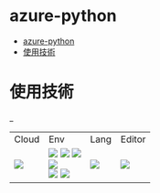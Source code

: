 # azure-python

- [azure-python](#azure-python)
- [使用技術](#使用技術)

# 使用技術

<!-- https://shields.io/badges -->

<table>
	<!-- ヘッダ -->
	<tr>
		<!-- <td>License</td> -->
		<td>Cloud</td>
		<td>Env</td>
		<td>Lang</td>
		<td>Editor</td>
	</tr>
	<!-- ボディ -->
	<tr>
		<!-- License
_		<td>
			<a href="./LICENSE">
				<img src="http://img.shields.io/badge/license-MIT-blue.svg?style=flat">
			</a>
		</td>
		-->
		<td> <!-- Cloud -->
			<img src="https://img.shields.io/badge/Microsoft%20Azure-0078D4?&style=plastic&logo=Microsoft%20Azure&logoColor=white">
			<!-- <img src="https://img.shields.io/badge/-Amazon%20AWS-232F3E.svg?logo=amazon-aws&style=flat"> -->
		</td>
_		<td> <!-- Env -->
			<img src="https://img.shields.io/badge/-GitHub-181717.svg?logo=github&style=flat">
			<img src="https://img.shields.io/badge/GitHub-Codespaces-blue?logo=github">
			<img src="https://img.shields.io/badge/Github%20Actions-2088FF?&style=plastic&logo=Github%20Actions&logoColor=white">
			<br>
			<img src="https://img.shields.io/badge/-Ubuntu-6F52B5.svg?logo=ubuntu&style=flat">
			<br>
			<img src="https://img.shields.io/badge/-Docker-EEE.svg?logo=docker&style=flat">
			<img src="https://img.shields.io/badge/docker-compose-blue">
			<br>
			<!-- <img src="https://img.shields.io/badge/-k8s-EEE.svg?logo=kubernetes&style=flat"> -->
		</td>
		<td> <!-- Lang -->
			<img src="https://img.shields.io/badge/-Python-F9DC3E.svg?logo=python&style=flat">
			<!--
			<br>
			<img src="https://img.shields.io/badge/Javascript-276DC3.svg?logo=javascript&style=flat">
			<br>
			<img src="https://img.shields.io/badge/-TypeScript-007ACC.svg?logo=typescript&style=flat">
			-->
		</td>
		<td>
			<img src="https://img.shields.io/badge/-Visual%20Studio%20Code-007ACC.svg?logo=visual-studio-code&style=flat">
		</td>
	</tr>
</table>
